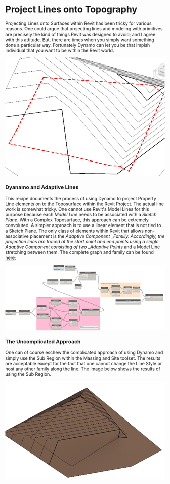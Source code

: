 # Project Lines onto Topography

Projecting Lines onto Surfaces within Revit has been tricky for various reasons. One could argue that projecting lines  and modeling with primitives are precisely the kind of things Revit was designed to avoid; and I agree with this attitude. But, there are times when you simply want something done a particular way. Fortunately Dynamo can let you be that impish individual that you want to be within the Revit world.

![](/04_Project-Lines-onto-Topography/images/4-0_projectedline.PNG)

### Dyanamo and Adaptive Lines

This recipe documents the process of using Dynamo to project Property Line elements on to the Toposurface within the Revit Project. The actual line work is somewhat tricky. One cannot use Revit's Model Lines for this purpose because each _Model Line_ needs to be associated with a _Sketch Plane_. With a Complex Toposurface, this approach can be extremely convoluted. A simpler approach is to use a linear element that is not tied to a Sketch Plane. The only class of elements within Revit that allows non-associative placement is the _Adaptive Component \_Famlily. Accordingly, the projection lines are traced at the start point and end points using a single Adaptive Component consisting of two \_Adaptive Points_ and a Model Line stretching between them. The complete graph and family can be found [here](https://github.com/parametrix/dynamo-revit-recipes/tree/master/04_Project-Lines-onto-Topography/datasets):

![](/04_Project-Lines-onto-Topography/images/4-0_Overall.png)

### The Uncomplicated Approach

One can of course eschew the complicated approach of using Dynamo and simply use the Sub Region within the Massing and Site toolset. The results are acceptable except for the fact that one cannot change the Line Style or host any other family along the line. The image below shows the results of using the Sub Region.

![](/04_Project-Lines-onto-Topography/images/4-0_Sub-Region.PNG)


